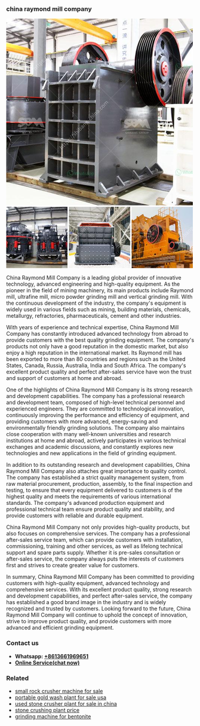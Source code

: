 <h3>china raymond mill company</h3><img src='1704951527.jpg' alt=''><p>China Raymond Mill Company is a leading global provider of innovative technology, advanced engineering and high-quality equipment. As the pioneer in the field of mining machinery, its main products include Raymond mill, ultrafine mill, micro powder grinding mill and vertical grinding mill. With the continuous development of the industry, the company's equipment is widely used in various fields such as mining, building materials, chemicals, metallurgy, refractories, pharmaceuticals, cement and other industries.</p><p>With years of experience and technical expertise, China Raymond Mill Company has constantly introduced advanced technology from abroad to provide customers with the best quality grinding equipment. The company's products not only have a good reputation in the domestic market, but also enjoy a high reputation in the international market. Its Raymond mill has been exported to more than 80 countries and regions such as the United States, Canada, Russia, Australia, India and South Africa. The company's excellent product quality and perfect after-sales service have won the trust and support of customers at home and abroad.</p><p>One of the highlights of China Raymond Mill Company is its strong research and development capabilities. The company has a professional research and development team, composed of high-level technical personnel and experienced engineers. They are committed to technological innovation, continuously improving the performance and efficiency of equipment, and providing customers with more advanced, energy-saving and environmentally friendly grinding solutions. The company also maintains close cooperation with many well-known universities and research institutions at home and abroad, actively participates in various technical exchanges and academic discussions, and constantly explores new technologies and new applications in the field of grinding equipment.</p><p>In addition to its outstanding research and development capabilities, China Raymond Mill Company also attaches great importance to quality control. The company has established a strict quality management system, from raw material procurement, production, assembly, to the final inspection and testing, to ensure that every equipment delivered to customers is of the highest quality and meets the requirements of various international standards. The company's advanced production equipment and professional technical team ensure product quality and stability, and provide customers with reliable and durable equipment.</p><p>China Raymond Mill Company not only provides high-quality products, but also focuses on comprehensive services. The company has a professional after-sales service team, which can provide customers with installation, commissioning, training and other services, as well as lifelong technical support and spare parts supply. Whether it is pre-sales consultation or after-sales service, the company always puts the interests of customers first and strives to create greater value for customers.</p><p>In summary, China Raymond Mill Company has been committed to providing customers with high-quality equipment, advanced technology and comprehensive services. With its excellent product quality, strong research and development capabilities, and perfect after-sales service, the company has established a good brand image in the industry and is widely recognized and trusted by customers. Looking forward to the future, China Raymond Mill Company will continue to uphold the concept of innovation, strive to improve product quality, and provide customers with more advanced and efficient grinding equipment.</p><h3>Contact us</h3><ul><li><strong>Whatsapp:&nbsp;<a href="https://wa.me/8613661969651">+8613661969651</a></strong></li><li><a href="https://swt.shibang-china.com/?git&amp;zhl&amp;china raymond mill company"><strong>Online Service(chat now)</strong></a></li></ul><h3>Related</h3><ul><li><a href='small rock crusher machine for sale.md'>small rock crusher machine for sale</a></li><li><a href='portable gold wash plant for sale usa.md'>portable gold wash plant for sale usa</a></li><li><a href='used stone crusher plant for sale in china.md'>used stone crusher plant for sale in china</a></li><li><a href='stone crushing plant price.md'>stone crushing plant price</a></li><li><a href='grinding machine for bentonite.md'>grinding machine for bentonite</a></li></ul>